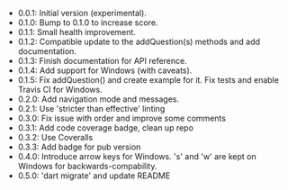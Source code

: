 - 0.0.1: Initial version (experimental).
- 0.1.0: Bump to 0.1.0 to increase score.
- 0.1.1: Small health improvement.
- 0.1.2: Compatible update to the addQuestion(s) methods and add documentation.
- 0.1.3: Finish documentation for API reference.
- 0.1.4: Add support for Windows (with caveats).
- 0.1.5: Fix addQuestion() and create example for it. Fix tests and enable Travis CI for Windows.
- 0.2.0: Add navigation mode and messages.
- 0.2.1: Use 'stricter than effective' linting
- 0.3.0: Fix issue with order and improve some comments
- 0.3.1: Add code coverage badge, clean up repo
- 0.3.2: Use Coveralls
- 0.3.3: Add badge for pub version
- 0.4.0: Introduce arrow keys for Windows. 's' and 'w' are kept on Windows for backwards-compability.
- 0.5.0: 'dart migrate' and update README 
